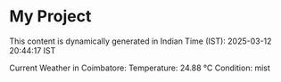 # My Project

This content is dynamically generated in Indian Time (IST): 2025-03-12 20:44:17 IST


Current Weather in Coimbatore:
Temperature: 24.88 °C
Condition: mist
